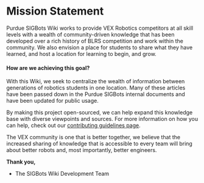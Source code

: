 # Mission Statement

Purdue SIGBots Wiki works to provide VEX Robotics competitors at all skill levels with a wealth of community-driven knowledge that has been developed over a rich history of BLRS competition and work within the community. We also envision a place for students to share what they have learned, and host a location for learning to begin, and grow.&#x20;

#### How are we achieving this goal?

With this Wiki, we seek to centralize the wealth of information between generations of robotics students in one location. Many of these articles have been passed down in the Purdue SIGBots internal documents and have been updated for public usage.&#x20;

By making this project open-sourced, we can help expand this knowledge base with diverse viewpoints and sources. For more information on how you can help, check out our [contributing guidelines page](contributing-guidelines/).

The VEX community is one that is better together, we believe that the increased sharing of knowledge that is accessible to every team will bring about better robots and, most importantly, better engineers.

**Thank you,**

* The SIGBots Wiki Development Team
